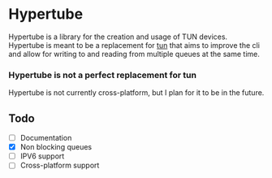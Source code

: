 # Hypertube

Hypertube is a library for the creation and usage of TUN devices.
Hypertube is meant to be a replacement for [tun](https://crates.io/crates/tun) that aims to improve the cli and allow for writing to and reading from multiple queues at the same time.

### Hypertube is not a perfect replacement for tun
Hypertube is not currently cross-platform, but I plan for it to be in the future.

## Todo
* [ ] Documentation
* [X] Non blocking queues
* [ ] IPV6 support
* [ ] Cross-platform support